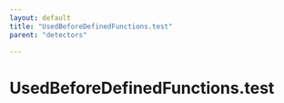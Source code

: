 ```yaml
---
layout: default
title: "UsedBeforeDefinedFunctions.test"
parent: "detectors"

---
```

# UsedBeforeDefinedFunctions.test
